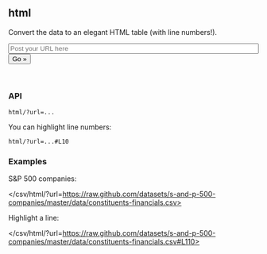 ## html

Convert the data to an elegant HTML table (with line numbers!).

<form action="/csv/html" method="GET" class="form">
  <input type="text" name="url" value="" placeholder="Post your URL here" style="width: 100%" />
  <button type="submit">Go &raquo;</button>
</form>
<br />

### API

    html/?url=...

You can highlight line numbers:

    html/?url=...#L10

### Examples

S&P 500 companies:

</csv/html/?url=https://raw.github.com/datasets/s-and-p-500-companies/master/data/constituents-financials.csv>

Highlight a line:

</csv/html/?url=https://raw.github.com/datasets/s-and-p-500-companies/master/data/constituents-financials.csv#L110>

